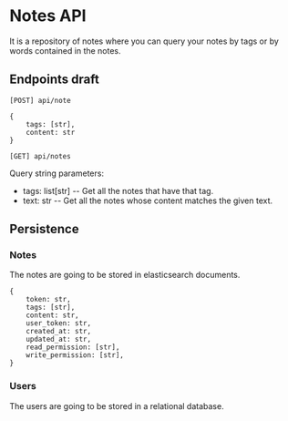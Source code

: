 # Notes API

It is a repository of notes where you can query your notes by tags or
by words contained in the notes.

## Endpoints draft

`[POST] api/note`

```
{
    tags: [str],
    content: str
}
```

`[GET] api/notes`

Query string parameters:

- tags: list[str] -- Get all the notes that have that tag.
- text: str -- Get all the notes whose content matches the given text.

## Persistence

### Notes

The notes are going to be stored in elasticsearch documents.

```
{
    token: str,
    tags: [str],
    content: str,
    user_token: str,
    created_at: str,
    updated_at: str,
    read_permission: [str],
    write_permission: [str],
}
```

### Users

The users are going to be stored in a relational database.


